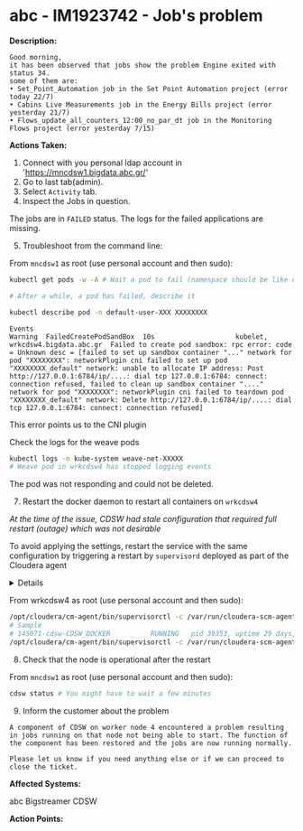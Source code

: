 # abc - IM1923742 - Job's problem

<b>Description:</b>

```
Good morning,
it has been observed that jobs show the problem Engine exited with status 34.
some of them are:
• Set_Point_Automation job in the Set Point Automation project (error today 22/7)
• Cabins Live Measurements job in the Energy Bills project (error yesterday 21/7)
• Flows_update_all_counters_12:00_no_par_dt job in the Monitoring Flows project (error yesterday 7/15)
```

<b>Actions Taken:</b>

1. Connect with you personal ldap account in 'https://mncdsw1.bigdata.abc.gr/'
2. Go to last tab(admin).
3. Select `Activity` tab.
4. Inspect the Jobs in question.

The jobs are in `FAILED` status. The logs for the failed applications are missing.
 
5. Troubleshoot from the command line:

From `mncdsw1` as root (use personal account and then sudo):

```bash
kubectl get pods -w -A # Wait a pod to fail (namespace should be like default-user-XXX)

# After a while, a pod has failed, describe it

kubectl describe pod -n default-user-XXX XXXXXXXX
```

``` logs
Events
Warning  FailedCreatePodSandBox  10s                    kubelet, wrkcdsw4.bigdata.abc.gr  Failed to create pod sandbox: rpc error: code = Unknown desc = [failed to set up sandbox container "..." network for pod "XXXXXXXX": networkPlugin cni failed to set up pod "XXXXXXXX_default" network: unable to allocate IP address: Post http://127.0.0.1:6784/ip/....: dial tcp 127.0.0.1:6784: connect: connection refused, failed to clean up sandbox container "...." network for pod "XXXXXXXX": networkPlugin cni failed to teardown pod "XXXXXXXX_default" network: Delete http://127.0.0.1:6784/ip/....: dial tcp 127.0.0.1:6784: connect: connection refused]
```

This error points us to the CNI plugin

Check the logs for the weave pods

``` bash
kubectl logs -n kube-system weave-net-XXXXX
# Weave pod in wrkcdsw4 has stopped logging events
```

The pod was not responding and could not be deleted.

7. Restart the docker daemon to restart all containers on `wrkcdsw4`

_At the time of the issue, CDSW had stale configuration that required full restart (outage) which was not desirable_

To avoid applying the settings, restart the service with the same configuration by triggering a restart by `supervisord` deployed as part of the Cloudera agent

<details> ![Danger ahead](https://media3.giphy.com/media/vvzMdSygQejBIejeRO/200w.gif?cid=6c09b952aacsm9yssw6k6q0z5v8ejuy82rjpvw6qdhglcwpu&rid=200w.gif&ct=g) </details>

From wrkcdsw4 as root (use personal account and then sudo):

``` bash
/opt/cloudera/cm-agent/bin/supervisorctl -c /var/run/cloudera-scm-agent/supervisor/supervisord.conf status | grep DOCKER
# Sample
# 145071-cdsw-CDSW_DOCKER          RUNNING   pid 39353, uptime 29 days, 0:40:20
/opt/cloudera/cm-agent/bin/supervisorctl -c /var/run/cloudera-scm-agent/supervisor/supervisord.conf restart 145071-cdsw-CDSW_DOCKER
```

8. Check that the node is operational after the restart

From `mncdsw1` as root (use personal account and then sudo):

```bash
cdsw status # You might have to wait a few minutes
```

9. Inform the customer about the problem

``` text
A component of CDSW on worker node 4 encountered a problem resulting in jobs running on that node not being able to start. The function of the component has been restored and the jobs are now running normally.

Please let us know if you need anything else or if we can proceed to close the ticket.
```

<b>Affected Systems:</b>

abc Bigstreamer CDSW

<b>Action Points:</b>

